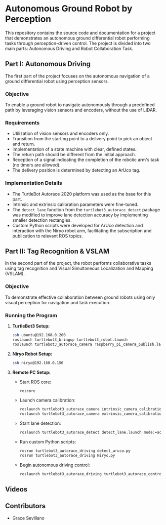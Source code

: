 
# Autonomous Ground Robot by Perception

This repository contains the source code and documentation for a project that demonstrates an autonomous ground differential robot performing tasks through perception-driven control. The project is divided into two main parts: Autonomous Driving and Robot Collaboration Task.

## Part I: Autonomous Driving

The first part of the project focuses on the autonomous navigation of a ground differential robot using perception sensors.

### Objective
To enable a ground robot to navigate autonomously through a predefined path by leveraging vision sensors and encoders, without the use of LiDAR.

### Requirements
- Utilization of vision sensors and encoders only.
- Transition from the starting point to a delivery point to pick an object and return.
- Implementation of a state machine with clear, defined states.
- The return path should be different from the initial approach.
- Reception of a signal indicating the completion of the robotic arm's task (no timers are allowed).
- The delivery position is determined by detecting an ArUco tag.

### Implementation Details
- The TurtleBot Autorace 2020 platform was used as the base for this part.
- Intrinsic and extrinsic calibration parameters were fine-tuned.
- The `detect_lane` function from the `turtlebot3_autorace_detect` package was modified to improve lane detection accuracy by implementing smaller detection rectangles.
- Custom Python scripts were developed for ArUco detection and interaction with the Niryo robot arm, facilitating the subscription and publication to relevant ROS topics.

## Part II: Tag Recognition & VSLAM

In the second part of the project, the robot performs collaborative tasks using tag recognition and Visual Simultaneous Localization and Mapping (VSLAM).

### Objective
To demonstrate effective collaboration between ground robots using only visual perception for navigation and task execution.

### Running the Program

1. **TurtleBot3 Setup:**
   ```sh
   ssh ubuntu@192.168.0.200
   roslaunch turtlebot3_bringup turtlebot3_robot.launch
   roslaunch turtlebot3_autorace_camera raspberry_pi_camera_publish.launch
   ```

2. **Niryo Robot Setup:**
   ```sh
   ssh niryo@192.168.0.150
   ```

3. **Remote PC Setup:**
   - Start ROS core:
     ```sh
     roscore
     ```
   - Launch camera calibration:
     ```sh
     roslaunch turtlebot3_autorace_camera intrinsic_camera_calibration.launch mode:=action
     roslaunch turtlebot3_autorace_camera extrinsic_camera_calibration.launch mode:=action
     ```
   - Start lane detection:
     ```sh
     roslaunch turtlebot3_autorace_detect detect_lane.launch mode:=action
     ```
   - Run custom Python scripts:
     ```sh
     rosrun turtlebot3_autorace_driving detect_aruco.py
     rosrun turtlebot3_autorace_driving Niryo.py
     ```
   - Begin autonomous driving control:
     ```sh
     roslaunch turtlebot3_autorace_driving turtlebot3_autorace_control_lane.launch
     ```

## Videos


## Contributors

- Grace Sevillano
